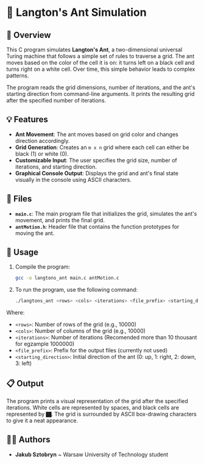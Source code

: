 # 🐜 Langton's Ant Simulation

## 📝 Overview
This C program simulates **Langton's Ant**, a two-dimensional universal Turing machine that follows a simple set of rules to traverse a grid. The ant moves based on the color of the cell it is on: it turns left on a black cell and turns right on a white cell. Over time, this simple behavior leads to complex patterns.

The program reads the grid dimensions, number of iterations, and the ant's starting direction from command-line arguments. It prints the resulting grid after the specified number of iterations.

## 💡 Features
- **Ant Movement**: The ant moves based on grid color and changes direction accordingly.
- **Grid Generation**: Creates an `m x n` grid where each cell can either be black (1) or white (0).
- **Customizable Input**: The user specifies the grid size, number of iterations, and starting direction.
- **Graphical Console Output**: Displays the grid and ant's final state visually in the console using ASCII characters.

## 📁 Files
- **`main.c`**: The main program file that initializes the grid, simulates the ant's movement, and prints the final grid.
- **`antMotion.h`**: Header file that contains the function prototypes for moving the ant.

## 🔨 Usage
1. Compile the program:
   ```bash
   gcc -o langtons_ant main.c antMotion.c
2. To run the program, use the following command:
   ```bash
   ./langtons_ant <rows> <cols> <iterations> <file_prefix> <starting_direction>
Where:
- `<rows>`: Number of rows of the grid (e.g., 10000)
- `<cols>`: Number of columns of the grid (e.g., 10000)
- `<iterations>`: Number of iterations (Recomended more than 10 thousant for egzample 1000000)
- `<file_prefix>`: Prefix for the output files (currently not used)
- `<starting_direction>`: Initial direction of the ant (0: up, 1: right, 2: down, 3: left)

## 📋 Output
The program prints a visual representation of the grid after the specified iterations. White cells are represented by spaces, and black cells are represented by `██`. The grid is surrounded by ASCII box-drawing characters to give it a neat appearance.

## 🙋‍♂️ Authors
- **Jakub Sztobryn** ~ Warsaw University of Technology student
